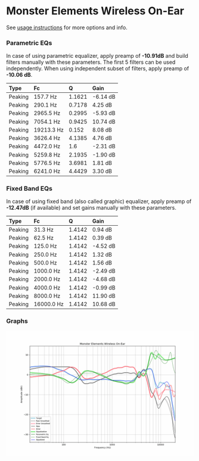 # Monster Elements Wireless On-Ear
See [usage instructions](https://github.com/jaakkopasanen/AutoEq#usage) for more options and info.

### Parametric EQs
In case of using parametric equalizer, apply preamp of **-10.91dB** and build filters manually
with these parameters. The first 5 filters can be used independently.
When using independent subset of filters, apply preamp of **-10.06 dB**.

| Type    | Fc         |      Q | Gain     |
|:--------|:-----------|:-------|:---------|
| Peaking | 157.7 Hz   | 1.1621 | -6.14 dB |
| Peaking | 290.1 Hz   | 0.7178 | 4.25 dB  |
| Peaking | 2965.5 Hz  | 0.2995 | -5.93 dB |
| Peaking | 7054.1 Hz  | 0.9425 | 10.74 dB |
| Peaking | 19213.3 Hz | 0.152  | 8.08 dB  |
| Peaking | 3626.4 Hz  | 4.1385 | 4.76 dB  |
| Peaking | 4472.0 Hz  | 1.6    | -2.31 dB |
| Peaking | 5259.8 Hz  | 2.1935 | -1.90 dB |
| Peaking | 5776.5 Hz  | 3.6981 | 1.81 dB  |
| Peaking | 6241.0 Hz  | 4.4429 | 3.30 dB  |

### Fixed Band EQs
In case of using fixed band (also called graphic) equalizer, apply preamp of **-12.47dB**
(if available) and set gains manually with these parameters.

| Type    | Fc         |      Q | Gain     |
|:--------|:-----------|:-------|:---------|
| Peaking | 31.3 Hz    | 1.4142 | 0.94 dB  |
| Peaking | 62.5 Hz    | 1.4142 | 0.39 dB  |
| Peaking | 125.0 Hz   | 1.4142 | -4.52 dB |
| Peaking | 250.0 Hz   | 1.4142 | 1.32 dB  |
| Peaking | 500.0 Hz   | 1.4142 | 1.56 dB  |
| Peaking | 1000.0 Hz  | 1.4142 | -2.49 dB |
| Peaking | 2000.0 Hz  | 1.4142 | -4.68 dB |
| Peaking | 4000.0 Hz  | 1.4142 | -0.99 dB |
| Peaking | 8000.0 Hz  | 1.4142 | 11.90 dB |
| Peaking | 16000.0 Hz | 1.4142 | 10.68 dB |

### Graphs
![](./Monster%20Elements%20Wireless%20On-Ear.png)